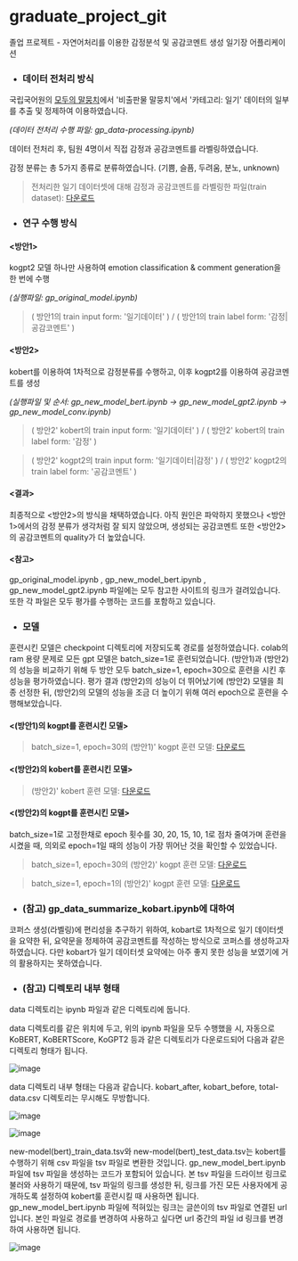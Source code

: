 # graduate_project_git
졸업 프로젝트 - 자연어처리를 이용한 감정분석 및 공감코멘트 생성 일기장 어플리케이션

* ### 데이터 전처리 방식

국립국어원의 [모두의 말뭉치](https://corpus.korean.go.kr/)에서 '비출판물 말뭉치'에서 '카테고리: 일기' 데이터의 일부를 추출 및 정제하여 이용하였습니다.

*(데이터 전처리 수행 파일: gp_data-processing.ipynb)*

데이터 전처리 후, 팀원 4명이서 직접 감정과 공감코멘트를 라벨링하였습니다.

감정 분류는 총 5가지 종류로 분류하였습니다. (기쁨, 슬픔, 두려움, 분노, unknown)

> 전처리한 일기 데이터셋에 대해 감정과 공감코멘트를 라벨링한 파일(train dataset): [다운로드](https://drive.google.com/file/d/1b_wNzeSSiYj1WuoYZwp2paPvIkCEXyQn/view?usp=sharing)


* ### 연구 수행 방식

#### <방안1>
kogpt2 모델 하나만 사용하여 emotion classification & comment generation을 한 번에 수행

*(실행파일: gp_original_model.ipynb)*

> ( 방안1의 train input form: '일기데이터' ) / ( 방안1의 train label form: '감정|공감코멘트' )

#### <방안2>
kobert를 이용하여 1차적으로 감정분류를 수행하고, 이후 kogpt2를 이용하여 공감코멘트를 생성

*(실행파일 및 순서: gp_new_model_bert.ipynb -> gp_new_model_gpt2.ipynb -> gp_new_model_conv.ipynb)*

> ( 방안2' kobert의 train input form: '일기데이터' ) / ( 방안2' kobert의 train label form: '감정' )

> ( 방안2' kogpt2의 train input form: '일기데이터|감정' ) / ( 방안2' kogpt2의 train label form: '공감코멘트' )

#### <결과>
최종적으로 <방안2>의 방식을 채택하였습니다. 아직 원인은 파악하지 못했으나 <방안1>에서의 감정 분류가 생각처럼 잘 되지 않았으며, 생성되는 공감코멘트 또한 <방안2>의 공감코멘트의 quality가 더 높았습니다.

#### <참고>
gp_original_model.ipynb , gp_new_model_bert.ipynb , gp_new_model_gpt2.ipynb 파일에는 모두 참고한 사이트의 링크가 걸려있습니다. 또한 각 파일은 모두 평가를 수행하는 코드를 포함하고 있습니다.


* ### 모델
훈련시킨 모델은 checkpoint 디렉토리에 저장되도록 경로를 설정하였습니다. colab의 ram 용량 문제로 모든 gpt 모델은 batch_size=1로 훈련되었습니다.  (방안1)과 (방안2)의 성능을 비교하기 위해 두 방안 모두 batch_size=1, epoch=30으로 훈련을 시킨 후 성능을 평가하였습니다. 평가 결과 (방안2)의 성능이 더 뛰어났기에 (방안2) 모델을 최종 선정한 뒤, (방안2)의 모델의 성능을 조금 더 높이기 위해 여러 epoch으로 훈련을 수행해보았습니다. 

#### <(방안1)의 kogpt를 훈련시킨 모델>
> batch_size=1, epoch=30의 (방안1)' kogpt 훈련 모델: [다운로드](https://drive.google.com/file/d/1ChdPqcFGFr8QckD9fiqRFMKOvDdr2I-P/view?usp=sharing)

#### <(방안2)의 kobert를 훈련시킨 모델>
> (방안2)' kobert 훈련 모델: [다운로드](https://drive.google.com/file/d/1hjNbMDWyiM124gV2n3H9x0GGESdRAZrf/view?usp=sharing)

#### <(방안2)의 kogpt를 훈련시킨 모델>
batch_size=1로 고정한채로 epoch 횟수를 30, 20, 15, 10, 1로 점차 줄여가며 훈련을 시켰을 때, 의외로 epoch=1일 때의 성능이 가장 뛰어난 것을 확인할 수 있었습니다. 

> batch_size=1, epoch=30의 (방안2)' kogpt 훈련 모델: [다운로드](https://drive.google.com/file/d/16blY-V7oIaF20o0AluH1oPKpwSpmx_jH/view?usp=sharing)

> batch_size=1, epoch=1의 (방안2)' kogpt 훈련 모델: [다운로드](https://drive.google.com/file/d/1mNB5Q16OwlnuoPjFJlTAyhgj3ILcgSAI/view?usp=sharing)


* ### (참고) gp_data_summarize_kobart.ipynb에 대하여

코퍼스 생성(라벨링)에 편리성을 추구하기 위하여, kobart로 1차적으로 일기 데이터셋을 요약한 뒤, 요약문을 정제하여 공감코멘트를 작성하는 방식으로 코퍼스를 생성하고자 하였습니다. 다만 kobart가 일기 데이터셋 요약에는 아주 좋지 못한 성능을 보였기에 거의 활용하지는 못하였습니다.


* ### (참고) 디렉토리 내부 형태

data 디렉토리는 ipynb 파일과 같은 디렉토리에 둡니다.

data 디렉토리를 같은 위치에 두고, 위의 ipynb 파일을 모두 수행했을 시, 자동으로 KoBERT, KoBERTScore, KoGPT2 등과 같은 디렉토리가 다운로드되어 다음과 같은 디렉토리 형태가 됩니다.

![image](https://user-images.githubusercontent.com/81811255/191420939-5cf8d607-9fea-48be-9d66-94a2e2fddb5d.png)

data 디렉토리 내부 형태는 다음과 같습니다. kobart_after, kobart_before, total-data.csv 디렉토리는 무시해도 무방합니다.

![image](https://user-images.githubusercontent.com/81811255/191418517-9a532cb4-ee97-4db7-b3f7-2f6ae3dcdd30.png)

![image](https://user-images.githubusercontent.com/81811255/191418538-0834a640-6528-48cf-be13-9f41320a9732.png)

new-model(bert)_train_data.tsv와 new-model(bert)_test_data.tsv는 kobert를 수행하기 위해 csv 파일을 tsv 파일로 변환한 것입니다.  gp_new_model_bert.ipynb 파일에 tsv 파일을 생성하는 코드가 포함되어 있습니다. 본 tsv 파일을 드라이브 링크로 불러와 사용하기 때문에, tsv 파일의 링크를 생성한 뒤, 링크를 가진 모든 사용자에게 공개하도록 설정하여 kobert룰 훈련시킬 때 사용하면 됩니다. gp_new_model_bert.ipynb 파일에 적혀있는 링크는 글쓴이의  tsv 파일로 연결된 url입니다. 본인 파일로 경로를 변경하여 사용하고 싶다면 url 중간의 파일 id 링크를 변경하여 사용하면 됩니다.

![image](https://user-images.githubusercontent.com/81811255/191421739-bfcdf98f-c2fb-4b6d-a38e-880acd102a77.png)


